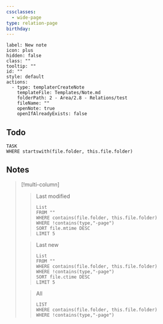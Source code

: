 ```yaml
---
cssclasses:
  - wide-page
type: relation-page
birthday:
---
```









```meta-bind-button
label: New note
icon: plus
hidden: false
class: ""
tooltip: ""
id: ""
style: default
actions:
  - type: templaterCreateNote
    templateFile: Templates/Note.md
    folderPath: 2 - Area/2.8 - Relations/test
    fileName: ""
    openNote: true
    openIfAlreadyExists: false

```
## Todo

```dataview
TASK
WHERE startswith(file.folder, this.file.folder)
```

## Notes

> [!multi-column]
> 
>> Last modified
>>```dataview
>>List
>>FROM ""
>>WHERE contains(file.folder, this.file.folder)
>>WHERE !contains(type,"-page")
>>SORT file.mtime DESC
>>LIMIT 5
>>```
>
>> Last new
>>```dataview
>>List
>>FROM ""
>>WHERE contains(file.folder, this.file.folder)
>>WHERE !contains(type,"-page")
>>SORT file.ctime DESC
>>LIMIT 5
>>```
>
>> All
>>```dataview
>>LIST
>>WHERE contains(file.folder, this.file.folder)
>>WHERE !contains(type,"-page")
>>```
